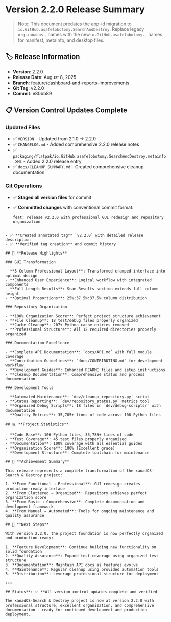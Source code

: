 # Version 2.2.0 Release Summary

> Note: This document predates the app-id migration to
> `io.GitHub.asafelobotomy.SearchAndDestroy`. Replace legacy
> `org.xanados._`names with the new`io.GitHub.asafelobotomy._` names
> for manifest, metainfo, and desktop files.
>
>
>
>
## 🏷️ **Release Information**

- **Version**: 2.2.0
- **Release Date**: August 8, 2025
- **Branch**: feature/dashboard-and-reports-improvements
- **Git Tag**: v2.2.0
- **Commit**: e80bb89

## 📋 **Version Control Updates Complete**

### Updated Files

- ✅ `VERSION` - Updated from 2.1.0 → 2.2.0
- ✅ `CHANGELOG.md` - Added comprehensive 2.2.0 release notes
- ✅ `packaging/flatpak/io.GitHub.asafelobotomy.SearchAndDestroy.metainfo.XML` - Added 2.2.0 release entry
- ✅ `docs/CLEANUP_SUMMARY.md` - Created comprehensive cleanup documentation

### Git Operations

- ✅ **Staged all version files** for commit
- ✅ **Committed changes** with conventional commit format:

  ```text
  feat: release v2.2.0 with professional GUI redesign and repository organization

```text

- ✅ **Created annotated tag** `v2.2.0` with detailed release description
- ✅ **Verified tag creation** and commit history

## 🚀 **Release Highlights**

### GUI Transformation

- **3-Column Professional Layout**: Transformed cramped interface into optimal design
- **Enhanced User Experience**: Logical workflow with integrated components
- **Full-Length Results**: Scan Results section extends full column height
- **Optimal Proportions**: 25%:37.5%:37.5% column distribution

### Repository Organization

- **100% Organization Score**: Perfect project structure achievement
- **File Cleanup**: 18 test/debug files properly organized
- **Cache Cleanup**: 207+ Python cache entries removed
- **Professional Structure**: All 12 required directories properly organized

### Documentation Excellence

- **Complete API Documentation**: `docs/API.md` with full module coverage
- **Contribution Guidelines**: `docs/CONTRIBUTING.md` for development workflow
- **Development Guides**: Enhanced README files and setup instructions
- **Cleanup Documentation**: Comprehensive status and process documentation

### Development Tools

- **Automated Maintenance**: `dev/cleanup_repository.py` script
- **Status Reporting**: `dev/repository_status.py` metrics tool
- **Organized Debug Scripts**: 18 files in `dev/debug-scripts/` with documentation
- **Quality Metrics**: 35,785+ lines of code across 106 Python files

## 📊 **Project Statistics**

- **Code Base**: 106 Python files, 35,785+ lines of code
- **Test Coverage**: 45 test files properly organized
- **Documentation**: 100% coverage with all essential guides
- **Organization Score**: 100% (Excellent grade)
- **Development Structure**: Complete toolchain for maintenance

## 🎯 **Achievement Summary**

This release represents a complete transformation of the xanadOS-Search & Destroy project:

1. **From Functional → Professional**: GUI redesign creates production-ready interface
2. **From Cluttered → Organized**: Repository achieves perfect organization score
3. **From Basic → Comprehensive**: Complete documentation and development framework
4. **From Manual → Automated**: Tools for ongoing maintenance and quality assurance

## 🔮 **Next Steps**

With version 2.2.0, the project foundation is now perfectly organized and production-ready:

1. **Feature Development**: Continue building new functionality on solid foundation
2. **Quality Assurance**: Expand test coverage using organized test structure
3. **Documentation**: Maintain API docs as features evolve
4. **Maintenance**: Regular cleanup using provided automation tools
5. **Distribution**: Leverage professional structure for deployment

---

## Status**: ✅ **All version control updates complete and verified

The xanadOS-Search & Destroy project is now at version 2.2.0 with professional structure, excellent organization, and comprehensive documentation - ready for continued development and production deployment.
